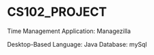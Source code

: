 # CS102_PROJECT
Time Management Application: Managezilla

Desktop-Based 
Language: Java
Database: mySql
